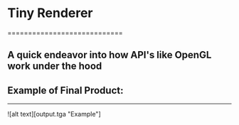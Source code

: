 # Tiny Renderer
============================
## A quick endeavor into how API's like OpenGL work under the hood

## Example of Final Product:
----------------------------
![alt text][output.tga "Example"]
